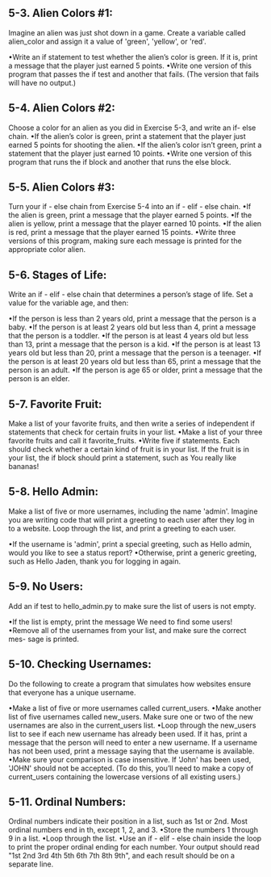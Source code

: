 ## 5-3. Alien Colors #1:
Imagine an alien was just shot down in a game. Create a
variable called alien_color and assign it a value of 'green', 'yellow', or 'red'.

•Write an if statement to test whether the alien’s color is green. If it is,
print a message that the player just earned 5 points.
•Write one version of this program that passes the if test and another that
fails. (The version that fails will have no output.)

## 5-4. Alien Colors #2:
Choose a color for an alien as you did in Exercise 5-3,
and write an if- else chain.
•If the alien’s color is green, print a statement that the player just earned 5
points for shooting the alien.
•If the alien’s color isn’t green, print a statement that the player just earned
10 points.
•Write one version of this program that runs the if block and another that
runs the else block.

## 5-5. Alien Colors #3:
Turn your if - else chain from Exercise 5-4 into an if - elif - else chain.
•If the alien is green, print a message that the player earned 5 points.
•If the alien is yellow, print a message that the player earned 10 points.
•If the alien is red, print a message that the player earned 15 points.
•Write three versions of this program, making sure each message is printed
for the appropriate color alien.

## 5-6. Stages of Life:
Write an if - elif - else chain that determines a person’s stage of life. Set a value for the variable age, and then:

•If the person is less than 2 years old, print a message that the person is
a baby.
•If the person is at least 2 years old but less than 4, print a message that the
person is a toddler.
•If the person is at least 4 years old but less than 13, print a message that
the person is a kid.
•If the person is at least 13 years old but less than 20, print a message that
the person is a teenager.
•If the person is at least 20 years old but less than 65, print a message that
the person is an adult.
•If the person is age 65 or older, print a message that the person is an elder.

## 5-7. Favorite Fruit:
Make a list of your favorite fruits, and then write a series of
independent if statements that check for certain fruits in your list.
•Make a list of your three favorite fruits and call it favorite_fruits.
•Write five if statements. Each should check whether a certain kind of fruit
is in your list. If the fruit is in your list, the if block should print a
statement, such as You really like bananas!

## 5-8. Hello Admin:
Make a list of five or more usernames, including the name
'admin'. Imagine you are writing code that will print a greeting to each user
after they log in to a website. Loop through the list, and print a greeting to
each user.

•If the username is 'admin', print a special greeting, such as Hello admin,
would you like to see a status report?
•Otherwise, print a generic greeting, such as Hello Jaden, thank you for
logging in again.

## 5-9. No Users:
Add an if test to hello_admin.py to make sure the list of users is not empty.

•If the list is empty, print the message We need to find some users!
•Remove all of the usernames from your list, and make sure the correct mes-
sage is printed.

## 5-10. Checking Usernames:
Do the following to create a program that simulates how websites ensure that everyone has a unique username.

•Make a list of five or more usernames called current_users.
•Make another list of five usernames called new_users. Make sure one or
two of the new usernames are also in the current_users list.
•Loop through the new_users list to see if each new username has already
been used. If it has, print a message that the person will need to enter a
new username. If a username has not been used, print a message saying
that the username is available.
•Make sure your comparison is case insensitive. If 'John' has been used,
'JOHN' should not be accepted. (To do this, you’ll need to make a copy of
current_users containing the lowercase versions of all existing users.)

## 5-11. Ordinal Numbers:
Ordinal numbers indicate their position in a list, such
as 1st or 2nd. Most ordinal numbers end in th, except 1, 2, and 3.
•Store the numbers 1 through 9 in a list.
•Loop through the list.
•Use an if - elif - else chain inside the loop to print the proper ordinal
ending for each number. Your output should read "1st 2nd 3rd 4th 5th 6th 7th
8th 9th", and each result should be on a separate line.